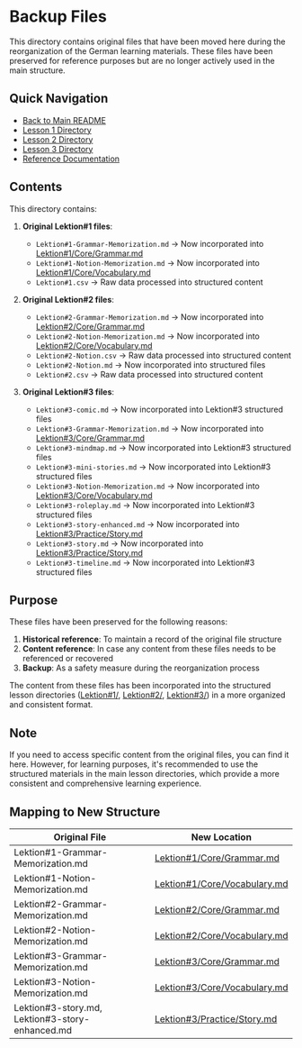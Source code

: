 # Backup Files

This directory contains original files that have been moved here during the reorganization of the German learning materials. These files have been preserved for reference purposes but are no longer actively used in the main structure.

## Quick Navigation

- [Back to Main README](../README.md)
- [Lesson 1 Directory](../Lektion%231/README.md)
- [Lesson 2 Directory](../Lektion%232/README.md)
- [Lesson 3 Directory](../Lektion%233/README.md)
- [Reference Documentation](../reference_docs/README.md)

## Contents

This directory contains:

1. **Original Lektion#1 files**:
   - `Lektion#1-Grammar-Memorization.md` → Now incorporated into [Lektion#1/Core/Grammar.md](../Lektion%231/Core/Grammar.md)
   - `Lektion#1-Notion-Memorization.md` → Now incorporated into [Lektion#1/Core/Vocabulary.md](../Lektion%231/Core/Vocabulary.md)
   - `Lektion#1.csv` → Raw data processed into structured content

2. **Original Lektion#2 files**:
   - `Lektion#2-Grammar-Memorization.md` → Now incorporated into [Lektion#2/Core/Grammar.md](../Lektion%232/Core/Grammar.md)
   - `Lektion#2-Notion-Memorization.md` → Now incorporated into [Lektion#2/Core/Vocabulary.md](../Lektion%232/Core/Vocabulary.md)
   - `Lektion#2-Notion.csv` → Raw data processed into structured content
   - `Lektion#2-Notion.md` → Now incorporated into structured files
   - `Lektion#2.csv` → Raw data processed into structured content

3. **Original Lektion#3 files**:
   - `Lektion#3-comic.md` → Now incorporated into Lektion#3 structured files
   - `Lektion#3-Grammar-Memorization.md` → Now incorporated into [Lektion#3/Core/Grammar.md](../Lektion%233/Core/Grammar.md)
   - `Lektion#3-mindmap.md` → Now incorporated into Lektion#3 structured files
   - `Lektion#3-mini-stories.md` → Now incorporated into Lektion#3 structured files
   - `Lektion#3-Notion-Memorization.md` → Now incorporated into [Lektion#3/Core/Vocabulary.md](../Lektion%233/Core/Vocabulary.md)
   - `Lektion#3-roleplay.md` → Now incorporated into Lektion#3 structured files
   - `Lektion#3-story-enhanced.md` → Now incorporated into [Lektion#3/Practice/Story.md](../Lektion%233/Practice/Story.md)
   - `Lektion#3-story.md` → Now incorporated into [Lektion#3/Practice/Story.md](../Lektion%233/Practice/Story.md)
   - `Lektion#3-timeline.md` → Now incorporated into Lektion#3 structured files

## Purpose

These files have been preserved for the following reasons:

1. **Historical reference**: To maintain a record of the original file structure
2. **Content reference**: In case any content from these files needs to be referenced or recovered
3. **Backup**: As a safety measure during the reorganization process

The content from these files has been incorporated into the structured lesson directories ([Lektion#1/](../Lektion%231/README.md), [Lektion#2/](../Lektion%232/README.md), [Lektion#3/](../Lektion%233/README.md)) in a more organized and consistent format.

## Note

If you need to access specific content from the original files, you can find it here. However, for learning purposes, it's recommended to use the structured materials in the main lesson directories, which provide a more consistent and comprehensive learning experience.

## Mapping to New Structure

| Original File | New Location |
|---------------|-------------|
| Lektion#1-Grammar-Memorization.md | [Lektion#1/Core/Grammar.md](../Lektion%231/Core/Grammar.md) |
| Lektion#1-Notion-Memorization.md | [Lektion#1/Core/Vocabulary.md](../Lektion%231/Core/Vocabulary.md) |
| Lektion#2-Grammar-Memorization.md | [Lektion#2/Core/Grammar.md](../Lektion%232/Core/Grammar.md) |
| Lektion#2-Notion-Memorization.md | [Lektion#2/Core/Vocabulary.md](../Lektion%232/Core/Vocabulary.md) |
| Lektion#3-Grammar-Memorization.md | [Lektion#3/Core/Grammar.md](../Lektion%233/Core/Grammar.md) |
| Lektion#3-Notion-Memorization.md | [Lektion#3/Core/Vocabulary.md](../Lektion%233/Core/Vocabulary.md) |
| Lektion#3-story.md, Lektion#3-story-enhanced.md | [Lektion#3/Practice/Story.md](../Lektion%233/Practice/Story.md) |
